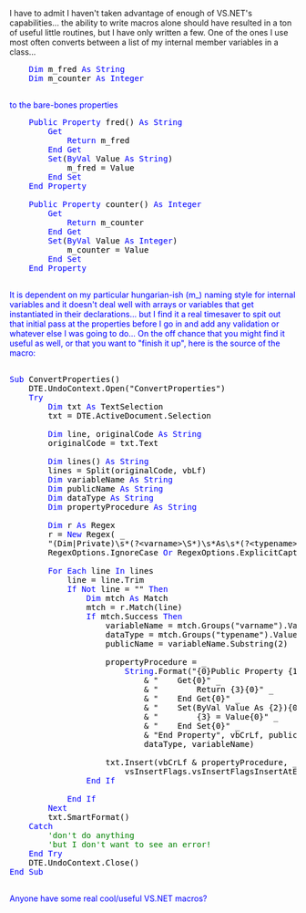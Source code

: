 I have to admit I haven't taken advantage of enough of VS.NET's capabilities... the ability to write macros alone should have resulted in a ton of useful little routines, but I have only written a few. One of the ones I use most often converts between a list of my internal member variables in a class...

<pre class="code"><font color="#000000">    <font color="#0000ff">Dim <font color="#000000">m_fred <font color="#0000ff">As String
    Dim <font color="#000000">m_counter <font color="#0000ff">As Integer

</pre>

to the bare-bones properties

<pre class="code"><font color="#000000">    <font color="#0000ff">Public Property <font color="#000000">fred() <font color="#0000ff">As String
        Get
            Return <font color="#000000">m_fred
        <font color="#0000ff">End Get
        Set<font color="#000000">(<font color="#0000ff">ByVal <font color="#000000">Value <font color="#0000ff">As String<font color="#000000">)
            m_fred = Value
        <font color="#0000ff">End Set
    End Property

    Public Property <font color="#000000">counter() <font color="#0000ff">As Integer
        Get
            Return <font color="#000000">m_counter
        <font color="#0000ff">End Get
        Set<font color="#000000">(<font color="#0000ff">ByVal <font color="#000000">Value <font color="#0000ff">As Integer<font color="#000000">)
            m_counter = Value
        <font color="#0000ff">End Set
    End Property

</pre>

It is dependent on my particular hungarian-ish (m_) naming style for internal variables and it doesn't deal well with arrays or variables that get instantiated in their declarations... but I find it a real timesaver to spit out that initial pass at the properties before I go in and add any validation or whatever else I was going to do... On the off chance that you might find it useful as well, or that you want to "finish it up", here is the source of the macro:

<pre class="code"><font color="#000000">
<font color="#0000ff">Sub <font color="#000000">ConvertProperties()
    DTE.UndoContext.Open("ConvertProperties")
    <font color="#0000ff">Try
        Dim <font color="#000000">txt <font color="#0000ff">As <font color="#000000">TextSelection
        txt = DTE.ActiveDocument.Selection

        <font color="#0000ff">Dim <font color="#000000">line, originalCode <font color="#0000ff">As String
        <font color="#000000">originalCode = txt.Text

        <font color="#0000ff">Dim <font color="#000000">lines() <font color="#0000ff">As String
        <font color="#000000">lines = Split(originalCode, vbLf)
        <font color="#0000ff">Dim <font color="#000000">variableName <font color="#0000ff">As String
        Dim <font color="#000000">publicName <font color="#0000ff">As String
        Dim <font color="#000000">dataType <font color="#0000ff">As String
        Dim <font color="#000000">propertyProcedure <font color="#0000ff">As String

        Dim <font color="#000000">r <font color="#0000ff">As <font color="#000000">Regex
        r = <font color="#0000ff">New <font color="#000000">Regex( _
        "(Dim|Private)\s*(?&lt;varname&gt;\S*)\s*As\s*(?&lt;typename&gt;\S*)", _
        RegexOptions.IgnoreCase <font color="#0000ff">Or <font color="#000000">RegexOptions.ExplicitCapture)

        <font color="#0000ff">For Each <font color="#000000">line <font color="#0000ff">In <font color="#000000">lines
            line = line.Trim
            <font color="#0000ff">If Not <font color="#000000">line = "" <font color="#0000ff">Then
                Dim <font color="#000000">mtch <font color="#0000ff">As <font color="#000000">Match
                mtch = r.Match(line)
                <font color="#0000ff">If <font color="#000000">mtch.Success <font color="#0000ff">Then
                    <font color="#000000">variableName = mtch.Groups("varname").Value.Trim
                    dataType = mtch.Groups("typename").Value.Trim
                    publicName = variableName.Substring(2)

                    propertyProcedure = _
                        <font color="#0000ff">String<font color="#000000">.Format("{0}Public Property {1} As {2}{0}" _
                            & "    Get{0}" _
                            & "        Return {3}{0}" _
                            & "    End Get{0}" _
                            & "    Set(ByVal Value As {2}){0}" _
                            & "        {3} = Value{0}" _
                            & "    End Set{0}" _
                            & "End Property", vbCrLf, publicName, _
                            dataType, variableName)

                    txt.Insert(vbCrLf & propertyProcedure, _
                        vsInsertFlags.vsInsertFlagsInsertAtEnd)
                <font color="#0000ff">End If

            End If
        Next
        <font color="#000000">txt.SmartFormat()
    <font color="#0000ff">Catch
        <font color="#008000">'don't do anything
        'but I don't want to see an error!
    <font color="#0000ff">End Try
    <font color="#000000">DTE.UndoContext.Close()
<font color="#0000ff">End Sub

</pre>

Anyone have some real cool/useful VS.NET macros?
